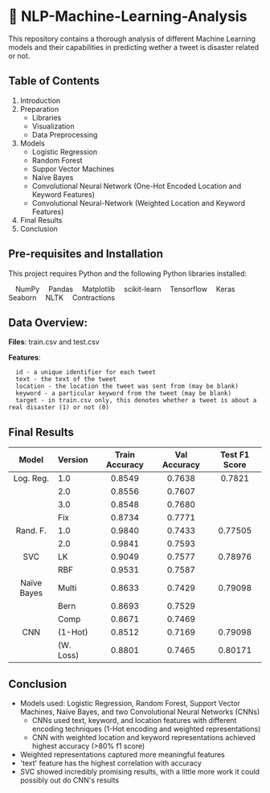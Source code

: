 # :robot: NLP-Machine-Learning-Analysis
This repository contains a thorough analysis of different Machine Learning models and their capabilities in predicting wether a tweet is disaster related or not.

## **Table of Contents**
1. Introduction
2. Preparation
   - Libraries
   - Visualization
   - Data Preprocessing
3. Models
   - Logistic Regression
   - Random Forest
   - Suppor Vector Machines
   - Naïve Bayes
   - Convolutional Neural Network (One-Hot Encoded Location and Keyword Features)
   - Convolutional Neural-Network (Weighted Location and Keyword Features)
4.   Final Results
5.   Conclusion

## **Pre-requisites and Installation**
This project requires Python and the following Python libraries installed:

 NumPy
 Pandas
 Matplotlib
 scikit-learn
 Tensorflow
 Keras
 Seaborn
 NLTK
 Contractions
 
## **Data Overview**:
**Files**: train.csv and test.csv

**Features**:

      id - a unique identifier for each tweet
      text - the text of the tweet
      location - the location the tweet was sent from (may be blank)
      keyword - a particular keyword from the tweet (may be blank)
      target - in train.csv only, this denotes whether a tweet is about a real disaster (1) or not (0)
     
## **Final Results**

| Model       | Version | Train Accuracy | Val Accuracy | Test F1 Score |
| :-:         | :-      | :-:            | :-:          | :-:           |
| Log. Reg.   | 1.0     |      0.8549    |      0.7638  |       0.7821  |
|             | 2.0     |      0.8556    |    0.7607    |               |
|             | 3.0     |        0.8548  |       0.7680 |               |
|             | Fix     |       0.8734   |      0.7771  |               |
| Rand. F.    | 1.0     |        0.9840  |        0.7433|      0.77505  |
|             | 2.0     |          0.9841|       0.7593 |               |
| SVC         | LK      |    0.9049      |    0.7577    |    0.78976    |
|             | RBF     |      0.9531    |    0.7587    |               |
| Naïve Bayes | Multi   |      0.8633    |     0.7429   |     0.79098   |
|             | Bern    |      0.8693    |     0.7529   |               |
|             | Comp    |      0.8671    |     0.7469   |               |
| CNN         | (1-Hot) |     0.8512     |      0.7169  |       0.79098 |
|             |(W. Loss)|       0.8801   |       0.7465 |        0.80171|

## **Conclusion**
* Models used: Logistic Regression, Random Forest, Support Vector Machines, Naive Bayes, and two Convolutional Neural Networks (CNNs)
  - CNNs used text, keyword, and location features with different encoding techniques (1-Hot encoding and weighted representations)
  - CNN with weighted location and keyword representations achieved highest accuracy (>80% f1 score)
* Weighted representations captured more meaningful features
* 'text' feature has the highest correlation with accuracy
* SVC showed incredibly promising results, with a little more work it could possibly out do CNN's results
